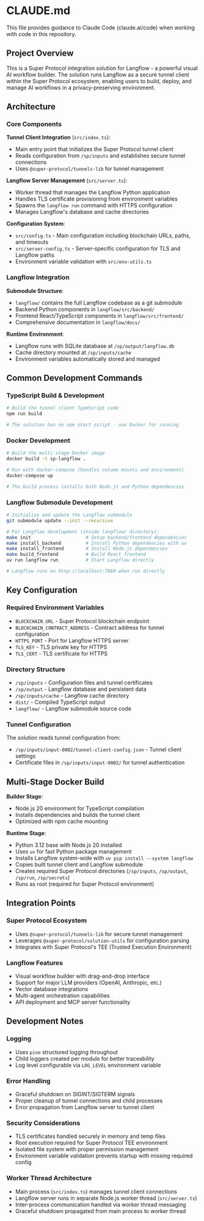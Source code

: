 # CLAUDE.md

This file provides guidance to Claude Code (claude.ai/code) when working with code in this repository.

## Project Overview

This is a Super Protocol integration solution for Langflow - a powerful visual AI workflow builder. The solution runs Langflow as a secure tunnel client within the Super Protocol ecosystem, enabling users to build, deploy, and manage AI workflows in a privacy-preserving environment.

## Architecture

### Core Components

**Tunnel Client Integration** (`src/index.ts`):
- Main entry point that initializes the Super Protocol tunnel client
- Reads configuration from `/sp/inputs` and establishes secure tunnel connections
- Uses `@super-protocol/tunnels-lib` for tunnel management

**Langflow Server Management** (`src/server.ts`):
- Worker thread that manages the Langflow Python application
- Handles TLS certificate provisioning from environment variables
- Spawns the `langflow run` command with HTTPS configuration
- Manages Langflow's database and cache directories

**Configuration System**:
- `src/config.ts` - Main configuration including blockchain URLs, paths, and timeouts  
- `src/server-config.ts` - Server-specific configuration for TLS and Langflow paths
- Environment variable validation with `src/env-utils.ts`

### Langflow Integration

**Submodule Structure**:
- `langflow/` contains the full Langflow codebase as a git submodule
- Backend Python components in `langflow/src/backend/`
- Frontend React/TypeScript components in `langflow/src/frontend/`
- Comprehensive documentation in `langflow/docs/`

**Runtime Environment**:
- Langflow runs with SQLite database at `/sp/output/langflow.db`
- Cache directory mounted at `/sp/inputs/cache`
- Environment variables automatically stored and managed

## Common Development Commands

### TypeScript Build & Development
```bash
# Build the tunnel client TypeScript code
npm run build

# The solution has no npm start script - use Docker for running
```

### Docker Development
```bash
# Build the multi-stage Docker image
docker build -t sp-langflow .

# Run with docker-compose (handles volume mounts and environment)
docker-compose up

# The build process installs both Node.js and Python dependencies
```

### Langflow Submodule Development
```bash
# Initialize and update the Langflow submodule
git submodule update --init --recursive

# For Langflow development (inside langflow/ directory):
make init                    # Setup backend/frontend dependencies
make install_backend         # Install Python dependencies with uv
make install_frontend        # Install Node.js dependencies  
make build_frontend          # Build React frontend
uv run langflow run          # Start Langflow directly

# Langflow runs on http://localhost:7860 when run directly
```

## Key Configuration

### Required Environment Variables
- `BLOCKCHAIN_URL` - Super Protocol blockchain endpoint
- `BLOCKCHAIN_CONTRACT_ADDRESS` - Contract address for tunnel configuration
- `HTTPS_PORT` - Port for Langflow HTTPS server
- `TLS_KEY` - TLS private key for HTTPS
- `TLS_CERT` - TLS certificate for HTTPS

### Directory Structure
- `/sp/inputs` - Configuration files and tunnel certificates
- `/sp/output` - Langflow database and persistent data
- `/sp/inputs/cache` - Langflow cache directory
- `dist/` - Compiled TypeScript output
- `langflow/` - Langflow submodule source code

### Tunnel Configuration
The solution reads tunnel configuration from:
- `/sp/inputs/input-0002/tunnel-client-config.json` - Tunnel client settings
- Certificate files in `/sp/inputs/input-0002/` for tunnel authentication

## Multi-Stage Docker Build

**Builder Stage**:
- Node.js 20 environment for TypeScript compilation
- Installs dependencies and builds the tunnel client
- Optimized with npm cache mounting

**Runtime Stage**:
- Python 3.12 base with Node.js 20 installed
- Uses `uv` for fast Python package management
- Installs Langflow system-wide with `uv pip install --system langflow`
- Copies built tunnel client and Langflow submodule
- Creates required Super Protocol directories (`/sp/inputs`, `/sp/output`, `/sp/run`, `/sp/secrets`)
- Runs as root (required for Super Protocol environment)

## Integration Points

### Super Protocol Ecosystem
- Uses `@super-protocol/tunnels-lib` for secure tunnel management
- Leverages `@super-protocol/solution-utils` for configuration parsing
- Integrates with Super Protocol's TEE (Trusted Execution Environment)

### Langflow Features
- Visual workflow builder with drag-and-drop interface
- Support for major LLM providers (OpenAI, Anthropic, etc.)
- Vector database integrations
- Multi-agent orchestration capabilities  
- API deployment and MCP server functionality

## Development Notes

### Logging
- Uses `pino` structured logging throughout
- Child loggers created per module for better traceability
- Log level configurable via `LOG_LEVEL` environment variable

### Error Handling
- Graceful shutdown on SIGINT/SIGTERM signals
- Proper cleanup of tunnel connections and child processes
- Error propagation from Langflow server to tunnel client

### Security Considerations
- TLS certificates handled securely in memory and temp files
- Root execution required for Super Protocol TEE environment
- Isolated file system with proper permission management
- Environment variable validation prevents startup with missing required config

### Worker Thread Architecture
- Main process (`src/index.ts`) manages tunnel client connections
- Langflow server runs in separate Node.js worker thread (`src/server.ts`)
- Inter-process communication handled via worker thread messaging
- Graceful shutdown propagated from main process to worker thread